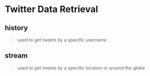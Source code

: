 # Twitter Data Retrieval

## history
> used to get tweets by a specific username

## stream
> used to get tweets by a specific location or around the globe

